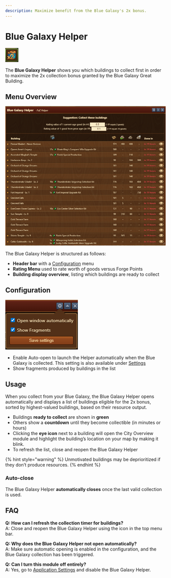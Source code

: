 ```yaml
---
description: Maximize benefit from the Blue Galaxy's 2x bonus.
---
```


# Blue Galaxy Helper

![Icon](./.images/icon.png)

The **Blue Galaxy Helper** shows you which buildings to collect first in order to maximize the 2x collection bonus granted by the Blue Galaxy Great Building.

## Menu Overview

![Structure](./.images/menu-structure.png)

The Blue Galaxy Helper is structured as follows:

- **Header bar** with a [Configuration](#configuration) menu
- **Rating Menu** used to rate worth of goods versus Forge Points
- **Building display overview**, listing which buildings are ready to collect

## Configuration

![Configuration](./.images/config-menu.png)

- Enable Auto-open to launch the Helper automatically when the Blue Galaxy is collected. This setting is also available under [Settings](/en/module/settings/README.md)
- Show fragments produced by buildings in the list

## Usage

When you collect from your Blue Galaxy, the Blue Galaxy Helper opens automatically and displays a list of buildings eligible for the 2x bonus, sorted by highest-valued buildings, based on their resource output.

- Buildings **ready to collect** are shown in **green**
- Others show a **countdown** until they become collectible (in minutes or hours)
- Clicking the **eye icon** next to a building will open the City Overview module and highlight the building’s location on your map by making it blink.
- To refresh the list, close and reopen the Blue Galaxy Helper

{% hint style="warning" %}
Unmotivated buildings may be deprioritized if they don’t produce resources.
{% endhint %}

### Auto-close

The Blue Galaxy Helper **automatically closes** once the last valid collection is used.

## FAQ

**Q: How can I refresh the collection timer for buildings?**<br>
A: Close and reopen the Blue Galaxy Helper using the icon in the top menu bar.

**Q: Why does the Blue Galaxy Helper not open automatically?**<br>
A: Make sure automatic opening is enabled in the configuration, and the Blue Galaxy collection has been triggered.

**Q: Can I turn this module off entirely?**<br>
A: Yes, go to [Application Settings](/en/module/settings/README.md) and disable the Blue Galaxy Helper.